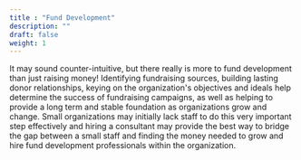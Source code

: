 ```yaml
---
title : "Fund Development"
description: ""
draft: false
weight: 1
---
```


It may sound counter-intuitive, but there really is more to fund development than just raising money! Identifying fundraising sources, building lasting donor relationships, keying on the organization's objectives and ideals help determine the success of fundraising campaigns, as well as helping to provide a long term and stable foundation as organizations grow and change. Small organizations may initially lack staff to do this very important step effectively and hiring a consultant may provide the best way to bridge the gap between a small staff and finding the money needed to grow and hire fund development professionals within the organization.